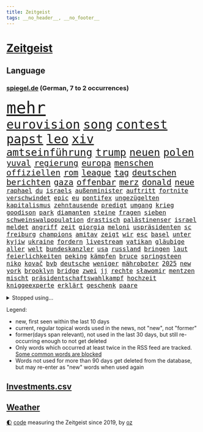 ```yaml
---
title: Zeitgeist
tags: __no_header__, __no_footer__
---
```


# [Zeitgeist](https://oliz.io/zeitgeist/)

## Language

<h3><a href="https://www.spiegel.de" target="_blank">spiegel.de</a> (German, 7 to 2 occurrences)</h3>
<p style="font-family:monospace">
<span style="font-size:32pt"><a href="news_links.html#mehr" class="current">mehr</a></span>
<br>
<span style="font-size:24pt"><a href="news_links.html#eurovision" class="current">eurovision</a></span>
<span style="font-size:24pt"><a href="news_links.html#song" class="current">song</a></span>
<span style="font-size:24pt"><a href="news_links.html#contest" class="current">contest</a></span>
<span style="font-size:24pt"><a href="news_links.html#papst" class="current">papst</a></span>
<span style="font-size:24pt"><a href="news_links.html#leo" class="current">leo</a></span>
<span style="font-size:24pt"><a href="news_links.html#xiv" class="new">xiv</a></span>
<br>
<span style="font-size:20pt"><a href="news_links.html#amtseinführung" class="current">amtseinführung</a></span>
<span style="font-size:20pt"><a href="news_links.html#trump" class="current">trump</a></span>
<span style="font-size:20pt"><a href="news_links.html#neuen" class="current">neuen</a></span>
<span style="font-size:20pt"><a href="news_links.html#polen" class="current">polen</a></span>
<br>
<span style="font-size:16pt"><a href="news_links.html#yuval" class="current">yuval</a></span>
<span style="font-size:16pt"><a href="news_links.html#regierung" class="current">regierung</a></span>
<span style="font-size:16pt"><a href="news_links.html#europa" class="current">europa</a></span>
<span style="font-size:16pt"><a href="news_links.html#menschen" class="current">menschen</a></span>
<span style="font-size:16pt"><a href="news_links.html#offiziellen" class="current">offiziellen</a></span>
<span style="font-size:16pt"><a href="news_links.html#rom" class="current">rom</a></span>
<span style="font-size:16pt"><a href="news_links.html#league" class="current">league</a></span>
<span style="font-size:16pt"><a href="news_links.html#tag" class="current">tag</a></span>
<span style="font-size:16pt"><a href="news_links.html#deutschen" class="current">deutschen</a></span>
<span style="font-size:16pt"><a href="news_links.html#berichten" class="current">berichten</a></span>
<span style="font-size:16pt"><a href="news_links.html#gaza" class="current">gaza</a></span>
<span style="font-size:16pt"><a href="news_links.html#offenbar" class="current">offenbar</a></span>
<span style="font-size:16pt"><a href="news_links.html#merz" class="current">merz</a></span>
<span style="font-size:16pt"><a href="news_links.html#donald" class="current">donald</a></span>
<span style="font-size:16pt"><a href="news_links.html#neue" class="current">neue</a></span>
<br>
<span style="font-size:12pt"><a href="news_links.html#raphael" class="current">raphael</a></span>
<span style="font-size:12pt"><a href="news_links.html#du" class="current">du</a></span>
<span style="font-size:12pt"><a href="news_links.html#israels" class="current">israels</a></span>
<span style="font-size:12pt"><a href="news_links.html#außenminister" class="current">außenminister</a></span>
<span style="font-size:12pt"><a href="news_links.html#auftritt" class="current">auftritt</a></span>
<span style="font-size:12pt"><a href="news_links.html#fortnite" class="current">fortnite</a></span>
<span style="font-size:12pt"><a href="news_links.html#verschwindet" class="current">verschwindet</a></span>
<span style="font-size:12pt"><a href="news_links.html#epic" class="new">epic</a></span>
<span style="font-size:12pt"><a href="news_links.html#eu" class="current">eu</a></span>
<span style="font-size:12pt"><a href="news_links.html#pontifex" class="current">pontifex</a></span>
<span style="font-size:12pt"><a href="news_links.html#ungezügelten" class="new">ungezügelten</a></span>
<span style="font-size:12pt"><a href="news_links.html#kapitalismus" class="new">kapitalismus</a></span>
<span style="font-size:12pt"><a href="news_links.html#zehntausende" class="current">zehntausende</a></span>
<span style="font-size:12pt"><a href="news_links.html#predigt" class="current">predigt</a></span>
<span style="font-size:12pt"><a href="news_links.html#umgang" class="current">umgang</a></span>
<span style="font-size:12pt"><a href="news_links.html#krieg" class="current">krieg</a></span>
<span style="font-size:12pt"><a href="news_links.html#goodison" class="new">goodison</a></span>
<span style="font-size:12pt"><a href="news_links.html#park" class="current">park</a></span>
<span style="font-size:12pt"><a href="news_links.html#diamanten" class="current">diamanten</a></span>
<span style="font-size:12pt"><a href="news_links.html#steine" class="new">steine</a></span>
<span style="font-size:12pt"><a href="news_links.html#fragen" class="current">fragen</a></span>
<span style="font-size:12pt"><a href="news_links.html#sieben" class="current">sieben</a></span>
<span style="font-size:12pt"><a href="news_links.html#schweinswalpopulation" class="new">schweinswalpopulation</a></span>
<span style="font-size:12pt"><a href="news_links.html#drastisch" class="current">drastisch</a></span>
<span style="font-size:12pt"><a href="news_links.html#palästinenser" class="current">palästinenser</a></span>
<span style="font-size:12pt"><a href="news_links.html#israel" class="current">israel</a></span>
<span style="font-size:12pt"><a href="news_links.html#meldet" class="current">meldet</a></span>
<span style="font-size:12pt"><a href="news_links.html#angriff" class="current">angriff</a></span>
<span style="font-size:12pt"><a href="news_links.html#zeit" class="current">zeit</a></span>
<span style="font-size:12pt"><a href="news_links.html#giorgia" class="current">giorgia</a></span>
<span style="font-size:12pt"><a href="news_links.html#meloni" class="current">meloni</a></span>
<span style="font-size:12pt"><a href="news_links.html#uspräsidenten" class="current">uspräsidenten</a></span>
<span style="font-size:12pt"><a href="news_links.html#sc" class="current">sc</a></span>
<span style="font-size:12pt"><a href="news_links.html#freiburg" class="current">freiburg</a></span>
<span style="font-size:12pt"><a href="news_links.html#champions" class="current">champions</a></span>
<span style="font-size:12pt"><a href="news_links.html#amitav" class="new">amitav</a></span>
<span style="font-size:12pt"><a href="news_links.html#zeigt" class="current">zeigt</a></span>
<span style="font-size:12pt"><a href="news_links.html#wir" class="current">wir</a></span>
<span style="font-size:12pt"><a href="news_links.html#esc" class="current">esc</a></span>
<span style="font-size:12pt"><a href="news_links.html#basel" class="current">basel</a></span>
<span style="font-size:12pt"><a href="news_links.html#unter" class="current">unter</a></span>
<span style="font-size:12pt"><a href="news_links.html#kyjiw" class="current">kyjiw</a></span>
<span style="font-size:12pt"><a href="news_links.html#ukraine" class="current">ukraine</a></span>
<span style="font-size:12pt"><a href="news_links.html#fordern" class="current">fordern</a></span>
<span style="font-size:12pt"><a href="news_links.html#livestream" class="current">livestream</a></span>
<span style="font-size:12pt"><a href="news_links.html#vatikan" class="current">vatikan</a></span>
<span style="font-size:12pt"><a href="news_links.html#gläubige" class="current">gläubige</a></span>
<span style="font-size:12pt"><a href="news_links.html#aller" class="current">aller</a></span>
<span style="font-size:12pt"><a href="news_links.html#welt" class="current">welt</a></span>
<span style="font-size:12pt"><a href="news_links.html#bundeskanzler" class="current">bundeskanzler</a></span>
<span style="font-size:12pt"><a href="news_links.html#usa" class="current">usa</a></span>
<span style="font-size:12pt"><a href="news_links.html#russland" class="current">russland</a></span>
<span style="font-size:12pt"><a href="news_links.html#bringen" class="current">bringen</a></span>
<span style="font-size:12pt"><a href="news_links.html#laut" class="current">laut</a></span>
<span style="font-size:12pt"><a href="news_links.html#feierlichkeiten" class="current">feierlichkeiten</a></span>
<span style="font-size:12pt"><a href="news_links.html#peking" class="current">peking</a></span>
<span style="font-size:12pt"><a href="news_links.html#kämpfen" class="current">kämpfen</a></span>
<span style="font-size:12pt"><a href="news_links.html#bruce" class="current">bruce</a></span>
<span style="font-size:12pt"><a href="news_links.html#springsteen" class="current">springsteen</a></span>
<span style="font-size:12pt"><a href="news_links.html#niko" class="current">niko</a></span>
<span style="font-size:12pt"><a href="news_links.html#kovač" class="current">kovač</a></span>
<span style="font-size:12pt"><a href="news_links.html#bvb" class="current">bvb</a></span>
<span style="font-size:12pt"><a href="news_links.html#deutsche" class="current">deutsche</a></span>
<span style="font-size:12pt"><a href="news_links.html#weniger" class="current">weniger</a></span>
<span style="font-size:12pt"><a href="news_links.html#mähroboter" class="new">mähroboter</a></span>
<span style="font-size:12pt"><a href="news_links.html#2025" class="current">2025</a></span>
<span style="font-size:12pt"><a href="news_links.html#new" class="current">new</a></span>
<span style="font-size:12pt"><a href="news_links.html#york" class="current">york</a></span>
<span style="font-size:12pt"><a href="news_links.html#brooklyn" class="current">brooklyn</a></span>
<span style="font-size:12pt"><a href="news_links.html#bridge" class="new">bridge</a></span>
<span style="font-size:12pt"><a href="news_links.html#zwei" class="current">zwei</a></span>
<span style="font-size:12pt"><a href="news_links.html#jj" class="current">jj</a></span>
<span style="font-size:12pt"><a href="news_links.html#rechte" class="current">rechte</a></span>
<span style="font-size:12pt"><a href="news_links.html#sławomir" class="new">sławomir</a></span>
<span style="font-size:12pt"><a href="news_links.html#mentzen" class="new">mentzen</a></span>
<span style="font-size:12pt"><a href="news_links.html#mischt" class="current">mischt</a></span>
<span style="font-size:12pt"><a href="news_links.html#präsidentschaftswahlkampf" class="current">präsidentschaftswahlkampf</a></span>
<span style="font-size:12pt"><a href="news_links.html#hochzeit" class="current">hochzeit</a></span>
<span style="font-size:12pt"><a href="news_links.html#kniggeexperte" class="current">kniggeexperte</a></span>
<span style="font-size:12pt"><a href="news_links.html#erklärt" class="current">erklärt</a></span>
<span style="font-size:12pt"><a href="news_links.html#geschenk" class="current">geschenk</a></span>
<span style="font-size:12pt"><a href="news_links.html#paare" class="current">paare</a></span>
</p>
<details>
<summary>Stopped using...</summary>
<p class="former" style="font-size:12pt">
belarus(1670) festnahmen(1670) wirkte(1670) daten(1669) einzelne(1669) software(1669) aufnahmen(1668) cdupolitiker(1668) terroristen(1668) übersicht(1668) alexej(1667) nawalny(1667) amsterdam(1666) angeklagte(1666) ausschreitungen(1666) bücher(1666) klaren(1666) kündigen(1666) stimmt(1666) studierenden(1666) welle(1666) jury(1665) liste(1665) riss(1665) verklagt(1665) eingereicht(1664) erfasst(1664) for(1664) gerüchte(1664) konfrontiert(1664) krankenhäuser(1664) landesregierung(1664) liverpool(1664) myanmar(1664) spdpolitiker(1664) winter(1664) blockieren(1663) daraufhin(1663) diskutieren(1663) kämpfe(1663) meldete(1663) ungewöhnlich(1663) who(1663) anleger(1662) vergewaltigung(1662) altes(1661) eis(1661) steuern(1661) tempo(1661) bull(1660) co₂(1660) erhielt(1660) gezogen(1660) jedenfalls(1660) red(1660) ton(1660) tötete(1660) ungarns(1660) viktor(1660) 27(1659) belgien(1659) besonderen(1659) 300(1658) hund(1658) illegalen(1658) reporter(1658) verlängert(1658) härter(1657) rekord(1657) springt(1657) kochen(1656) nahverkehr(1656) produzieren(1656) wochenlang(1656) mitglied(1655) anwälte(1654) versuchte(1654) verbände(1653) gefragt(1652) halb(1652) punkten(1651) schuss(1651) taiwan(1651) büro(1650) mehrerer(1648) berät(1647) gesetze(1647) schnellen(1647) tatverdächtigen(1647) drogen(1646) vorgestellt(1645) münster(1642) jürgen(1641) zurückgegangen(1641) tiefen(1640) hoffnungen(1638) öffentliche(1638) ausrüstung(1637) bundesverfassungsgericht(1637) äußerte(1636) rang(1633) pleite(1632) thüringer(1629) gewarnt(1628) iranischen(1628) einkommen(1627) fehlende(1627) flug(1618) kontert(1618) energie(1616) entspannt(1613) erhebliche(1612) lehrerin(1540) vormarsch(1532) geehrt(1464) zentralbank(1415) verdi(1405) erfolgreichste(1370) kameras(1360) nachmittag(1327) ice(1296) fußballs(1256) kompromiss(1242) diskussionen(1240) erschwert(1223) hinzu(1208) überwachung(1203) ring(1202) hauptbahnhof(1201) krebs(1198) stabil(1149) günstiger(1129) überlebenden(1117) gewerkschaften(1115) antisemitische(1105) prominenten(1080) viral(1080) weltverband(1080) israelis(1079) sinne(1075) computer(1074) chefs(1064) iii(1058) stärksten(1057) kaffee(1051) olympischen(1040) schwächelt(1027) erlegen(1025) äußerst(1005) tode(1004) studentin(998) hoffnungsträger(991) angeblicher(969) kündigung(969) eingreifen(967) gerechtfertigt(965) branchen(954) emissionen(948) versehen(936) aktivist(931) großeinsatz(930) parolen(926) mitarbeitern(910) billigt(905) verbrenner(889) deutschlandticket(887) lauter(887) gedroht(884) wechselte(880) game(874) wein(872) muster(871) heimische(853) vorfälle(843) marode(828) weimar(824) 5000(821) ausgerufen(819) lauf(815) jäger(811) duisburg(783) ankommen(779) hollywoodstar(774) schließung(763) pen(762) italiener(745) staatsbürger(744) fisch(737) schief(725) diebstahl(724) berühmtesten(721) gehandelt(709) neuwahlen(702) luftangriffen(693) awards(675) langjährigen(673) quellen(673) warnungen(664) militärisch(650) palästinensische(646) nächster(643) schönste(641) argentiniens(636) anzeige(625) völkermord(624) negative(621) körperliche(617) franziska(609) javier(607) harald(605) weitet(602) vorgang(601) onkel(600) oppositionspolitiker(587) verfolgte(584) singen(581) versuche(563) sitz(562) via(543) rafah(542) attraktiver(536) stellten(528) aussetzen(526) franzose(526) unterschätzt(525) bett(518) oscarpreisträgerin(511) robbie(505) heimischen(502) leise(502) stoffe(501) abgeordneter(499) falle(497) 125(496) finanziellen(493) you(486) on(483) toni(480) erziehung(472) barack(471) hollywoods(470) format(469) gleichberechtigung(469) le(469) seoul(469) rast(468) gesundheitszustand(466) erfolgreichen(465) vorbereiten(464) bestürzt(458) gegensteuern(457) lamar(453) matteo(452) erobert(451) go(449) great(449) karriereende(448) verdächtiger(448) jena(439) trick(438) auslösen(436) verzögern(435) kehl(432) pferde(431) 74(430) frühe(428) wütet(425) stewart(422) dortmunds(421) sophia(419) georg(416) superstars(416) erfolgreicher(411) haiti(408) techmilliardär(404) altersvorsorge(403) award(403) musiala(402) dominierte(401) augenhöhe(398) rekonstruieren(396) strafzölle(394) ruhrgebiet(393) km/h(392) zusätzlichen(391) schweine(389) elefanten(388) statistische(384) fußballbund(383) boykottieren(382) lebenslanger(381) bräuchte(378) breitet(377) hunderttausenden(372) technischen(372) publikums(368) bahnstrecke(367) amtsgericht(364) euphorie(363) kommentare(363) parkplatz(362) meinungsfreiheit(361) flüchtlingslager(359) erlebten(357) johnson(357) automaten(350) bande(350) forschenden(350) gewusst(348) ignorieren(347) organisiert(346) spielerinnen(346) kendrick(345) planten(340) ständigen(337) tausendfach(335) illegaler(331) kurswechsel(331) kompany(329) laufbahn(325) ordnete(324) verwaltungsgericht(324) umgebung(323) unzufrieden(320) hartnäckig(319) kreative(319) lösungen(318) staatsbürgerschaft(318) funk(315) normalen(314) reichste(314) back(312) beschleunigt(312) schwangerschaft(312) 24jähriger(311) durchaus(311) diesel(310) berührt(309) gelebt(309) bleibe(307) extremen(307) erlebnis(306) eingebrochen(305) peinlich(302) music(301) zeichnen(301) fitnessstudio(300) auftritten(299) wahrscheinlicher(298) beziehen(297) financial(297) abriss(296) baseball(294) menschlichen(293) rico(292) 41(291) erkrankungen(290) siebte(285) steuert(285) ansehen(284) präsidentschaft(284) schwedische(283) rebellion(281) pennsylvania(280) tony(280) geurteilt(275) nicolas(275) öffentlicher(275) lockt(274) ordnen(274) cdumann(272) marc(272) nähert(270) leichenfund(269) skepsis(268) versinkt(268) britin(267) austausch(265) nächstes(265) vorgegangen(265) uspolitik(263) thesen(262) 29jährige(261) jones(261) schwerin(261) wagte(260) datum(258) siedler(256) liveblog(252) dax(250) verweis(250) wahrgenommen(250) frauenrechte(249) eingeschlossen(247) poesie(246) registrieren(246) globaler(244) medikamenten(244) nutzerinnen(244) rose(243) drohten(242) erstattet(242) verwandelt(241) absender(240) strafmaß(240) gelangt(239) öltanker(234) 55(233) entfernung(233) kurzerhand(233) warb(233) speziellen(230) inflationsrate(229) mönchengladbach(229) bundesrichter(228) überwacht(228) einnahmen(227) notwendig(226) bastelt(225) grundsätzlich(225) dreieinhalb(224) prominenter(224) bernhard(223) schätzen(223) 98(221) staatliche(221) fünftel(220) wirtschaftlichen(220) betrag(219) 37jähriger(218) diktatur(217) dokumenten(217) katastrophal(215) verwandten(213) schlugen(212) ehrgeiz(210) saturday(210) trendsport(210) usgeschäft(210) wortwahl(210) zunahme(210) bundespräsidenten(208) dauer(208) gemeinde(207) rettungswagen(207) unterschiedliche(207) vogel(206) antisemitischen(205) heben(205) ängste(205) antónio(204) statements(204) geschadet(203) debattieren(202) zustimmen(202) billiger(198) inhalten(198) ansichten(197) heutzutage(196) stralsund(196) koalitionsgespräche(195) stromausfälle(195) wille(195) facebookkonzern(194) stanley(194) ungeklärt(194) apps(193) ausgeliefert(193) bedrohte(193) büros(193) weltmeisterschaft(192) eingriffe(190) gesetzesänderung(188) kategorie(188) vorstellungen(188) zusätzlich(187) weltwirtschaft(186) importe(185) scheiden(185) tageszeit(185) ausgegeben(184) chinesischer(184) reizgas(184) soziologe(183) erneuerbaren(181) kontrollieren(181) anfühlt(180) phasen(179) überlegt(179) bürgern(178) forderten(178) koalitionsverhandlungen(176) kompetenz(175) entlastungen(173) gefährdung(173) gregor(173) gysi(173) tumult(173) bröckeln(172) spielerin(172) inmitten(171) verleihen(171) ökonom(170) altkanzler(168) linksextremisten(168) luftfahrt(168) 500000(167) sánchez(167) abzug(166) arbeitskosten(166) heimatbesuch(166) inhaltlich(166) nova(166) einnehmen(164) blaupause(163) schuh(163) winden(163) festung(162) puerto(162) siemens(162) wunderbar(162) ergibt(160) gewannen(160) liz(160) hegen(159) knappen(159) minderheitsregierung(159) therapeuten(159) gründerin(158) quoten(158) stärkung(158) gestrichen(157) platzen(157) amerikanern(156) helm(156) repräsentantenhaus(156) bereitschaft(155) berüchtigten(154) rechtsaußenpartei(154) analysieren(153) drohnenaufnahmen(153) make(153) verweisen(153) verständigt(152) benedikt(151) meghan(150) verzögerungen(150) brachten(149) raketenangriffe(149) gesteckt(148) ergab(147) oscars(147) versicherung(147) genügend(146) voranbringen(146) bergauf(145) fasziniert(145) jobwechsel(145) rechtsstaat(145) verdienst(145) veruntreut(145) vierjähriger(145) entfacht(144) begreifen(143) leichte(143) umzingelt(143) brutto(142) drake(142) motive(142) recherche(142) nachdenken(141) schmerzhaft(141) termine(141) alkoholsucht(140) ed(140) sheeran(140) kommunizieren(139) palliativarzt(139) bescheinigt(138) spiegelrecherche(138) tarifkonflikt(138) angefahren(137) beworben(137) handelskriegs(137) oppositionspartei(137) räume(137) unterschriften(137) vergehen(137) augenzeugin(136) bunt(136) costa(136) hongkong(136) keith(136) kellogg(136) pferdesport(135) tauschte(135) unfair(135) co2(134) intakt(134) rätselhafte(134) schädlicher(134) totschlags(134) berufen(133) bestandteil(133) faire(133) griechenlands(133) paragraf(133) spotify(133) usverfassung(133) verlauf(133) absetzen(132) sabotiert(132) durcheinander(131) silvester(131) schlagzeuger(130) skifahrer(130) zwillingstöchter(130) ausfuhr(129) jonas(129) dreh(128) bot(127) lieferung(127) national(127) 218(126) athletinnen(126) ausrufung(126) fechten(126) levy(126) tommy(126) absetzung(125) beruflichen(125) faktoren(125) fragebogen(125) hilferuf(125) begriffen(124) cduministerpräsident(124) foul(124) freigegeben(124) freiheitsstrafen(124) weigert(124) amateurvideos(123) zivilschutz(123) bauern(122) kriegsrechts(122) erstmal(121) füllen(121) geruch(121) parteichefs(121) souveränität(121) sportliche(121) wähnt(121) vorsorge(120) 15jährige(119) 20jährigen(119) aufzuholen(119) causa(119) einsetzt(119) angestiegen(118) diagnostiziert(118) stattgefunden(118) unabhängiger(118) konsumenten(117) eskalierte(116) press(116) zentraler(116) empfehlen(115) palästinensischen(115) betonen(114) zweifelhaften(114) unterhändler(113) bewerbungen(112) regulären(112) gruß(111) jean(111) millionensumme(111) reuters(111) versehentlich(111) zugticket(110) entmachtung(109) gewässern(109) medaille(109) zahlte(109) chase(108) geboten(108) algorithmus(107) beschämend(106) festen(106) ruder(106) unverletzt(106) erweitern(105) messerangreifer(105) sammler(105) schal(105) wandelt(105) einigt(104) jene(104) johanna(104) katastrophalen(104) kaufkraft(104) lahm(104) piste(104) einschüchtern(103) elisabeth(103) gegnerin(103) geschmack(103) szenario(103) entziehen(102) kartellamt(102) nsu(102) überlebten(101) gesellschaften(100) premierministerin(100) tödliches(100) faktenchecks(99) jahrelangen(99) mütterrente(99) träume(99) zweites(99) heidelberg(98) angelehnt(97) kleineren(97) umfragetief(97) vereinzelt(97) gift(96) niedrige(96) spdlinke(96) absatz(95) busfahrer(95) schlussphase(95) aktienkurse(94) blue(94) drohnenangriffe(94) hinweisen(94) linkenpolitiker(94) origin(94) schwäche(94) winde(94) brutales(93) kasernen(93) berufsleben(92) datenanalyse(92) kälte(92) liebäugelt(92) lieferanten(92) problematisch(92) waldbränden(92) coparteichef(91) formen(91) gerichtsurteil(91) maroder(91) niedersächsische(91) unfallursache(91) vergewaltiger(91) diego(90) gedenkfeier(90) gereizt(90) impfstoffs(90) kroatien(90) unterbinden(90) vergessenheit(90) berge(89) fußgänger(89) schaible(89) wirtschaftlich(89) beleidigend(88) dwd(88) professur(88) weiterfahrt(88) zutritt(88) bayernspieler(87) büchern(87) hubschraubers(87) inn(87) konsequenz(87) perlen(87) sammelten(87) stattet(87) ernennung(86) exoplaneten(86) fifapräsident(86) kulturhauptstadt(86) twitter(86) verwechselt(86) bügelt(85) herzinfarkte(85) irre(85) pädokriminelle(85) afghanen(84) lobbyarbeit(84) quatsch(84) ssv(84) topteam(84) ubahnhof(84) entdeckung(83) stephan(83) whitney(83) endlose(82) irrtümlich(82) migrantinnen(82) palästina(82) soldatinnen(82) verringern(82) heilen(81) ju(81) markiert(81) umzusetzen(81) verbrauch(81) verfügt(81) bahngesellschaft(80) erdoğanregierung(80) gucken(80) handelspartner(80) kz(80) wirtschaftspolitisch(80) aschaffenburg(79) hausaufgaben(79) ostdeutsche(79) strafgesetzbuch(79) versetzen(79) alpinistin(78) aschaffenburger(78) exklub(78) netto(78) schrecklichen(78) beunruhigend(77) boomer(77) kinderwunsch(77) teslaautos(77) veranlasst(77) zugunglück(77) academy(76) feststellt(76) inhaftierter(76) sand(76) schmähpreis(76) schärfe(76) sozialversicherung(76) einkommenssteuer(75) entwickelte(75) erfreut(75) ag(74) aktienkurs(74) defensive(74) großaufgebot(74) louvre(74) witkoff(74) amthor(73) episode(73) meyers(73) miniatur(73) zollstreit(73) durchgesickert(72) festgelegt(72) geschlechter(72) leni(72) negativrekord(72) spielberg(72) witzfigur(72) blanchett(71) cate(71) raketenangriff(71) rassistisch(71) solarstrom(71) ussondergesandte(71) adipositas(70) entscheidendes(70) istanbuls(70) k(70) kritikern(70) lehnen(70) mette(70) saarland(70) spende(70) usfirma(70) wohlstand(70) ähnlichkeiten(70) angestrebten(69) blockierte(69) erzürnt(69) hörsaal(69) waffensysteme(69) wohnheim(69) aufwärts(68) eingehen(68) entfernten(68) hohem(68) marion(68) massenproteste(68) pech(68) bombenanschlag(67) edeka(67) fdpvorsitzende(67) gegenzöllen(67) koalitionäre(67) krebsdiagnose(67) rosenbach(67) turnierserie(67) wassermassen(67) komm(66) lebenstraum(66) zögert(66) übergang(66) annehmen(65) auslandsgeheimdienst(65) demonstrative(65) klargestellt(65) wesen(65) absprung(64) aufatmen(64) bürgerpflicht(64) gemisch(64) gesundheitlichen(64) vorläufiges(64) bamberg(63) bundesfinanzhof(63) heißer(63) louvredirektorin(63) reisten(63) zolldrohungen(63) ap(62) frédéric(62) gezüchtet(62) schöpfen(62) sportlicher(62) streik(62) vorausgesetzt(62) wirkstoff(62) baseballstar(61) intelligent(61) legislaturperiode(61) monty(61) professorin(61) streamer(61) bombardierung(60) einfuhrzöllen(60) empowerment(60) enthält(60) klarer(60) patzt(60) bayerischer(59) freestylechessturnier(59) hinspiel(59) modemarken(59) rettungsarbeiten(59) riefenstahl(59) verfassungskrise(59) verglich(59) 51(58) interessenkonflikt(58) jährt(58) rechtfertigte(58) staatskasse(58) thrones(58) zombieserie(58) ausgeht(57) deckmantel(57) hanna(57) lieferketten(57) taktik(57) verwalten(57) arg(56) felsen(56) kommilitonen(56) organspender(56) tee(56) titelkampf(56) unnötig(56) vergab(56) wera(56) überträgt(56) adrenalinkick(55) anbietet(55) ausgenommen(55) corinna(55) komitee(55) lichtjahren(55) lotus(55) mitch(55) topeak(55) quadrat(54) river(54) spiegeltalk(54) 38jährigen(53) curling(53) definiert(53) ftc(53) klauten(53) maine(53) schlachtfeld(53) widerstands(53) wochenlanger(53) zweck(53) beugt(52) fressen(52) humanoide(52) neuerlichen(52) präzedenzfall(52) rugby(52) änderten(52) dokumentarfilm(51) franca(51) kompletten(51) lehfeldt(51) monaco(51) verfall(51) bundestagsmandat(50) häufigste(50) influencern(50) selbstverständlich(50) spielball(50) stolze(50) trainingszwecken(50) umgekehrt(50) 71jährige(49) bundeskartellamt(49) clevere(49) impulse(49) mehrheiten(49) attraktiv(48) gerichtet(48) grausame(48) masterplan(48) bahrain(47) lauren(47) raser(47) sozialpolitik(47) täuschen(47) umstritten(47) ungerecht(47) viruserkrankung(47) wahlschlappe(47) wiederaufnahme(47) 56(46) banal(46) einflüsterer(46) energiequelle(46) muslime(46) senkung(46) 1400(45) aimee(45) aufgebraucht(45) freigang(45) geht’s(45) randfiguren(45) täuschung(45) how(44) partynacht(44) brachen(43) milliardenwert(43) schifffahrt(43) unangemessen(43) vernichten(43) again(42) behördenangaben(42) roberto(42) vin(42) bluse(41) burgtheater(41) familienalltag(41) heuferumlauf(41) joko(41) klaas(41) luftpumpen(41) nochaußenministerin(41) ramadan(41) schiebt(41) schwule(41) winterscheidt(41) masernausbruch(40) zivilbevölkerung(40) bäckerei(39) fremde(39) mitgeprägt(39) selina(39) titanic(39) verarbeitet(39) verkneifen(39) ausgestellt(38) begehen(38) handelsministerium(38) kristi(38) noem(38) taumelte(38) überqueren(38) übertreffen(38) elfjährigen(37) heiner(37) regierungskoalition(37) argumentiert(36) durchbrochen(36) geldern(36) gigantischen(36) glückwünsche(36) lockten(36) 67jährige(35) akkubetriebene(35) archäologen(35) gekippt(35) netflixshow(35) vermisstem(35) winfried(35) abgrunds(34) drittgrößte(34) geschlechterunterschiede(34) linse(34) meistens(34) schürt(34) totschlag(34) verfassungsgericht(34) bundesrechnungshof(33) bundesstraße(33) connor(33) fuck(33) nieren(33) toskana(33) unerwünscht(33) zerbrechen(33) anzubieten(32) beseitigen(32) bewaffnet(32) dichtgemacht(32) hochwasser(32) kühlem(32) landesflagge(32) niedersachsens(32) wandern(32) zeugnis(32) zollkonflikt(32) autorennen(31) klafft(31) regenfälle(31) skoda(31) stieftochter(31) zerbrochen(31) škoda(31) aggressive(30) ausländerbehörde(30) auszahlen(30) erneutes(30) humanitären(30) walter(30) gynäkologe(29) maradona(29) melinda(29) zuordnen(29) ölpreise(29) amtliche(28) camilla(28) diskothek(28) klasse(28) krauth(28) priorität(28) prozesses(28) rechtswidrige(28) schüren(28) stützpunkte(28) zahlten(28) brückenbauer(27) sprünge(27) verleumdungsklage(27) wassermangel(27) affen(26) arme(26) bauzeit(26) einreisen(26) einstimmig(26) memoiren(26) mitternacht(26) virus(26) übernahmen(26) abschnitt(25) klinge(25) tiktokvideos(25) bahnfahren(24) blödsinn(24) lou(24) sicherheitsgründen(24) wachstumsprognose(24) wood(24) bernie(23) dorn(23) eingeknickt(23) höherer(23) lichtjahre(23) 145(22) bauarbeiter(22) db(22) drohnenkrieg(22) irrtum(22) usprodukte(22) ussondergesandter(22) erstellt(21) exfrau(21) photo(21) puncto(21) sogenanntes(21) verteidigte(21) weigerte(21) beschlagnahmen(20) coolness(20) kappe(20) kiloweise(20) menschheit(20) pistolen(20) verunsichern(20) wirtschaftlicher(20) abschiebeflüge(19) ausgegangen(19) drogenkriminalität(19) erleichterungen(19) gegenzölle(19) geschwister(19) professionelle(19) salah(19) schliche(19) tweet(19) warnhinweis(19) einzudämmen(18) glänzt(18) israeli(18) migrant(18) schluckt(18) schränken(18) valley(18) verschwanden(18) vertrieben(18) willkommen(18) zulassen(18) bösen(17) erklärungsnot(17) fastenbrechen(17) weltberühmt(17) arabischer(16) diskret(16) fördergelder(16) hochzeitsfeier(16) schreckliche(16) stätten(16) unterricht(16) a100(15) autobahnbrücke(15) evakuieren(15) geister(15) handelskonflikt(15) irritationen(15) versank(15) zunehmender(15) banker(14) gletscher(14) luftschlägen(14) oppositionschef(14) slowenische(14) verkehrssünder(14) özel(14) bildungsministerium(13) bogota(13) nussknacker(13) paramilitärischen(13) sechsjährige(13) spiegelspitzengespräch(13) stürzten(13) upamecano(13) 144(12) bodyguard(12) hasan(12) klaut(12) kraftwerke(12) landwirt(12) opferzahl(12) ortschaften(12) rabiate(12) reduziert(12) römischen(12) streitpunkte(12) verläuft(12) ausgewählten(11) nützliche(11) unterbreitet(11) widerrufen(11) zusammenbringt(11)
</p>
</details>
<p>Legend:
<ul>
<li><span class="new">new</span>, first seen within the last 10 days</li>
<li><span class="current">current</span>, regular topical words used in the news, not "new", not "former"</li>
<li><span class="former">former(days span relevant)</span>, not used in the last 30 days, but still re-occurring enough to not get deleted</li>
<li>Only words which occurred at least twice in the RSS feed are tracked. <a href="language/filters.py">Some common words are blocked</a></li>
<li>Words not used for more than 90 days get deleted from the database, but may re-enter as "new" words when used again</li>
</ul>
</p>

## [Investments](investments.html)[.csv](investments.csv)

## [Weather](weather.html)

<footer>
<a href="javascript:toggleTheme()" class="nav">🌓</a>
<a href="https://github.com/ooz/zeitgeist">code</a> measuring the Zeitgeist since 2019, by <a href="https://oliz.io">oz</a>
</footer>
